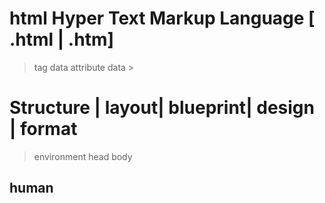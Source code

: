 # html Hyper Text Markup Language [ .html | .htm]
> tag <tag-name> data </tag-name>
>attribute <tag-name align="center"> data ></tag-name>
# Structure | layout| blueprint| design | format
> environment
>head
>body

## human
